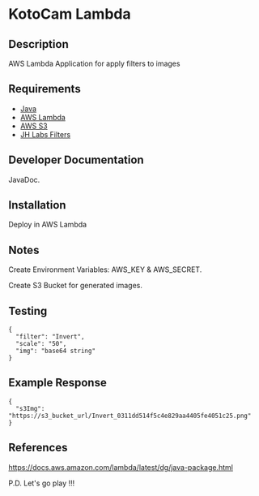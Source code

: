 # KotoCam Lambda #

## Description ##
AWS Lambda Application for apply filters to images

## Requirements ##
* [Java](https://www.java.com/es/download/)
* [AWS Lambda](https://aws.amazon.com/es/lambda/)
* [AWS S3](https://aws.amazon.com/es/s3/)
* [JH Labs Filters](http://www.jhlabs.com/ip/filters/index.html)

## Developer Documentation ##
JavaDoc.

## Installation ##
Deploy in AWS Lambda

## Notes ##
Create Environment Variables: AWS_KEY & AWS_SECRET.

Create S3 Bucket for generated images.

## Testing ##
~~~
{
  "filter": "Invert",
  "scale": "50",
  "img": "base64 string"
}
~~~

## Example Response ##
~~~
{
  "s3Img": "https://s3_bucket_url/Invert_0311dd514f5c4e829aa4405fe4051c25.png"
}
~~~

## References ##
https://docs.aws.amazon.com/lambda/latest/dg/java-package.html

P.D. Let's go play !!!







